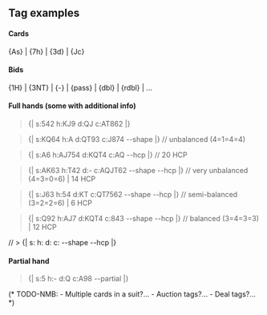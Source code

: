 ## Tag examples

#### Cards

{As} | {7h} | {3d} | {Jc}

#### Bids

{1H} | {3NT} | {-} | {pass} | {dbl} | {rdbl} | ...

#### Full hands (some with additional info)

> {| s:542 h:KJ9 d:QJ c:AT862 |}

> {| s:KQ64 h:A d:QT93 c:J874 --shape |} // unbalanced (4=1=4=4)

> {| s:A6 h:AJ754 d:KQT4 c:AQ --hcp |} // 20 HCP

> {| s:AK63 h:T42 d:- c:AQJT62 --shape --hcp |} // very unbalanced (4=3=0=6) | 14 HCP

> {| s:J63 h:54 d:KT c:QT7562 --shape --hcp |} // semi-balanced (3=2=2=6) | 6 HCP

> {| s:Q92 h:AJ7 d:KQT4 c:843 --shape --hcp |} // balanced (3=4=3=3) | 12 HCP

// > {| s: h: d: c: --shape --hcp |}

#### Partial hand

> {| s:5 h:- d:Q c:A98 --partial |}

(* TODO-NMB:
     - Multiple cards in a suit?...
     - Auction tags?...
     - Deal tags?... *)
